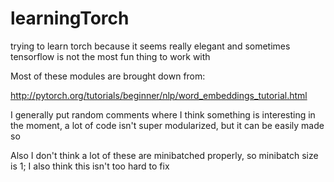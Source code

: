 # learningTorch
trying to learn torch because it seems really elegant and sometimes tensorflow is not the most fun thing to work with

Most of these modules are brought down from:

http://pytorch.org/tutorials/beginner/nlp/word_embeddings_tutorial.html

I generally put random comments where I think something is interesting in the moment, a lot of code isn't super modularized, but it can be easily made so 

Also I don't think a lot of these are minibatched properly, so minibatch size is 1; I also think this isn't too hard to fix

